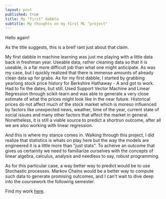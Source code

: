 ```yaml
---
layout: post
published: true
title: My "first" dabble
subtitle: My thoughts on my first ML "project"
---
```

Hello again!

As the title suggests, this is a breif rant just about that claim.

My first dabble in machine learning was just me playing with a little data back in freshman year. Useable data, rather cleaning data so that it is useable, is a far more difficult job than what one might anticipate. As was my case, but I quickly realized that there is immense amounts of already clean data up for grabs. As for my first dabble, I started by grabbing yearlong stock price history for Berkshire Hathaway - A and got to work. Had to fix the dates, but still. Used Support Vector Machine and Linear Regression through scikit-learn and was able to generate a very close estimate of what the prices might look like in the near future. Historical prices do not affect much of the stock market which is moreso influenced by factors like unexpected news, weather, time of the year, current state of social issues and many other factors that affect the market in general. Nonetheless, it is still a viable source to predict a shortrun outcome, after all we are also working with linear regression.

And this is where my stance comes in. Walking through this project, I did realize that statistics is whats on play here but the way the models are engineered it is a little more than "just stats". To acheive an outcome that gives us certainity we need to familiarize ourselves with the concepts of linear algebra, calculus, analysis and needless to say, robust programming.

As for this particular case, a way better way to predict would be to use Stochastic processes. Markov Chains would be a better way to compute such data to generate promising outcomes, and I can't wait to dive deep into the coursework the following semester.

Find my work [here](https://github.com/ShahzaibP/stock-predictor-w-svm).
